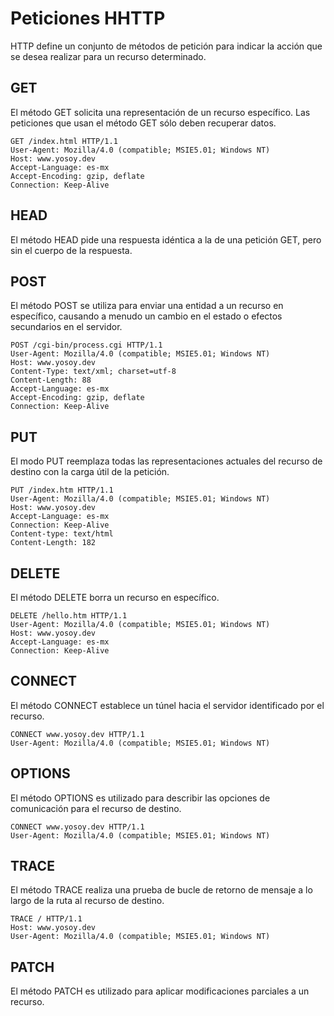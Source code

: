 # Peticiones HHTTP

HTTP define un conjunto de métodos de petición para indicar la acción que se desea realizar para un recurso determinado.

## GET
El método GET  solicita una representación de un recurso específico. Las peticiones que usan el método GET sólo deben recuperar datos.

```
GET /index.html HTTP/1.1  
User-Agent: Mozilla/4.0 (compatible; MSIE5.01; Windows NT)
Host: www.yosoy.dev
Accept-Language: es-mx
Accept-Encoding: gzip, deflate
Connection: Keep-Alive
```

## HEAD
El método HEAD pide una respuesta idéntica a la de una petición GET, pero sin el cuerpo de la respuesta.

## POST
El método POST se utiliza para enviar una entidad a un recurso en específico, causando a menudo un cambio en el estado o efectos secundarios en el servidor.

```
POST /cgi-bin/process.cgi HTTP/1.1
User-Agent: Mozilla/4.0 (compatible; MSIE5.01; Windows NT)
Host: www.yosoy.dev
Content-Type: text/xml; charset=utf-8
Content-Length: 88
Accept-Language: es-mx
Accept-Encoding: gzip, deflate
Connection: Keep-Alive
```

## PUT
El modo PUT reemplaza todas las representaciones actuales del recurso de destino con la carga útil de la petición.

```
PUT /index.htm HTTP/1.1
User-Agent: Mozilla/4.0 (compatible; MSIE5.01; Windows NT)
Host: www.yosoy.dev
Accept-Language: es-mx
Connection: Keep-Alive
Content-type: text/html
Content-Length: 182
```

## DELETE
El método DELETE borra un recurso en específico.

```
DELETE /hello.htm HTTP/1.1
User-Agent: Mozilla/4.0 (compatible; MSIE5.01; Windows NT)
Host: www.yosoy.dev
Accept-Language: es-mx
Connection: Keep-Alive
```

## CONNECT
El método CONNECT establece un túnel hacia el servidor identificado por el recurso.

```
CONNECT www.yosoy.dev HTTP/1.1
User-Agent: Mozilla/4.0 (compatible; MSIE5.01; Windows NT)
```

## OPTIONS
El método OPTIONS es utilizado para describir las opciones de comunicación para el recurso de destino.

```
CONNECT www.yosoy.dev HTTP/1.1
User-Agent: Mozilla/4.0 (compatible; MSIE5.01; Windows NT)
```

## TRACE
El método TRACE  realiza una prueba de bucle de retorno de mensaje a lo largo de la ruta al recurso de destino.

```
TRACE / HTTP/1.1
Host: www.yosoy.dev
User-Agent: Mozilla/4.0 (compatible; MSIE5.01; Windows NT)
```

## PATCH
El método PATCH  es utilizado para aplicar modificaciones parciales a un recurso.
